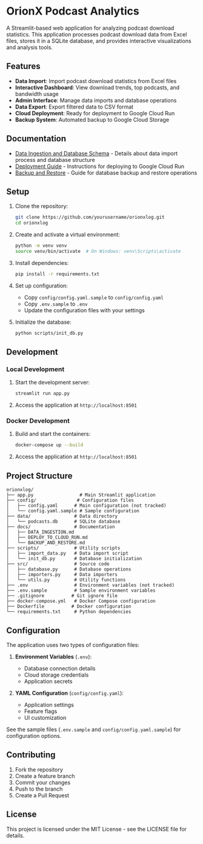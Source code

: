 # OrionX Podcast Analytics

A Streamlit-based web application for analyzing podcast download statistics. This application processes podcast download data from Excel files, stores it in a SQLite database, and provides interactive visualizations and analysis tools.

## Features

- **Data Import**: Import podcast download statistics from Excel files
- **Interactive Dashboard**: View download trends, top podcasts, and bandwidth usage
- **Admin Interface**: Manage data imports and database operations
- **Data Export**: Export filtered data to CSV format
- **Cloud Deployment**: Ready for deployment to Google Cloud Run
- **Backup System**: Automated backup to Google Cloud Storage

## Documentation

- [Data Ingestion and Database Schema](docs/DATA_INGESTION.md) - Details about data import process and database structure
- [Deployment Guide](docs/DEPLOY_TO_CLOUD_RUN.md) - Instructions for deploying to Google Cloud Run
- [Backup and Restore](docs/BACKUP_AND_RESTORE.md) - Guide for database backup and restore operations

## Setup

1. Clone the repository:
   ```bash
   git clone https://github.com/yourusername/orionxlog.git
   cd orionxlog
   ```

2. Create and activate a virtual environment:
   ```bash
   python -m venv venv
   source venv/bin/activate  # On Windows: venv\Scripts\activate
   ```

3. Install dependencies:
   ```bash
   pip install -r requirements.txt
   ```

4. Set up configuration:
   - Copy `config/config.yaml.sample` to `config/config.yaml`
   - Copy `.env.sample` to `.env`
   - Update the configuration files with your settings

5. Initialize the database:
   ```bash
   python scripts/init_db.py
   ```

## Development

### Local Development

1. Start the development server:
   ```bash
   streamlit run app.py
   ```

2. Access the application at `http://localhost:8501`

### Docker Development

1. Build and start the containers:
   ```bash
   docker-compose up --build
   ```

2. Access the application at `http://localhost:8501`

## Project Structure

```
orionxlog/
├── app.py                 # Main Streamlit application
├── config/               # Configuration files
│   ├── config.yaml      # Main configuration (not tracked)
│   └── config.yaml.sample # Sample configuration
├── data/                # Data directory
│   └── podcasts.db      # SQLite database
├── docs/                # Documentation
│   ├── DATA_INGESTION.md
│   ├── DEPLOY_TO_CLOUD_RUN.md
│   └── BACKUP_AND_RESTORE.md
├── scripts/             # Utility scripts
│   ├── import_data.py   # Data import script
│   └── init_db.py       # Database initialization
├── src/                 # Source code
│   ├── database.py      # Database operations
│   ├── importers.py     # Data importers
│   └── utils.py         # Utility functions
├── .env                 # Environment variables (not tracked)
├── .env.sample          # Sample environment variables
├── .gitignore          # Git ignore file
├── docker-compose.yml   # Docker Compose configuration
├── Dockerfile          # Docker configuration
└── requirements.txt     # Python dependencies
```

## Configuration

The application uses two types of configuration files:

1. **Environment Variables** (`.env`):
   - Database connection details
   - Cloud storage credentials
   - Application secrets

2. **YAML Configuration** (`config/config.yaml`):
   - Application settings
   - Feature flags
   - UI customization

See the sample files (`.env.sample` and `config/config.yaml.sample`) for configuration options.

## Contributing

1. Fork the repository
2. Create a feature branch
3. Commit your changes
4. Push to the branch
5. Create a Pull Request

## License

This project is licensed under the MIT License - see the LICENSE file for details. 